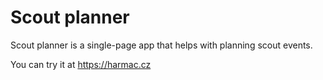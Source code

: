 # Scout planner

Scout planner is a single-page app that helps with planning scout events.

You can try it at https://harmac.cz
